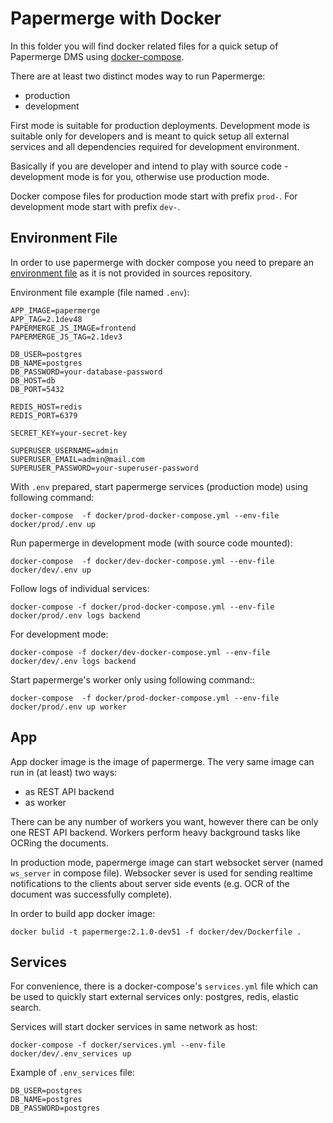 # Papermerge with Docker

In this folder you will find docker related files for a quick setup of
Papermerge DMS using [docker-compose](https://docs.docker.com/compose/).

There are at least two distinct modes way
to run Papermerge:

- production
- development

First mode is suitable for production deployments. Development mode is suitable only for developers
and is meant to quick setup all external services and all dependencies required
for development environment.

Basically if you are developer and intend to play with source code - development mode is for you,
otherwise use production mode.

Docker compose files for production mode start with prefix ``prod-``. For development mode start
with prefix ``dev-``.

## Environment File

In order to use papermerge with docker compose you need to prepare an [environment
file](https://docs.docker.com/compose/env-file/) as it is not provided
in sources repository.

Environment file example (file named ``.env``):

    APP_IMAGE=papermerge
    APP_TAG=2.1dev48
    PAPERMERGE_JS_IMAGE=frontend
    PAPERMERGE_JS_TAG=2.1dev3

    DB_USER=postgres
    DB_NAME=postgres
    DB_PASSWORD=your-database-password
    DB_HOST=db
    DB_PORT=5432

    REDIS_HOST=redis
    REDIS_PORT=6379

    SECRET_KEY=your-secret-key

    SUPERUSER_USERNAME=admin
    SUPERUSER_EMAIL=admin@mail.com
    SUPERUSER_PASSWORD=your-superuser-password

With ``.env`` prepared, start papermerge services (production mode) using following command:

    docker-compose  -f docker/prod-docker-compose.yml --env-file docker/prod/.env up

Run papermerge in development mode (with source code mounted):

    docker-compose  -f docker/dev-docker-compose.yml --env-file docker/dev/.env up

Follow logs of individual services:

    docker-compose -f docker/prod-docker-compose.yml --env-file docker/prod/.env logs backend

For development mode:

    docker-compose -f docker/dev-docker-compose.yml --env-file docker/dev/.env logs backend

Start papermerge's worker only using following command::

    docker-compose  -f docker/prod-docker-compose.yml --env-file docker/prod/.env up worker


## App


App docker image is the image of papermerge. The very same image can run in
(at least) two ways:

- as REST API backend
- as worker

There can be any number of workers you want, however there can be only one
REST API backend. Workers perform heavy background tasks like OCRing the
documents.

In production mode, papermerge image can start websocket server
(named ``ws_server`` in compose file). Websocker sever is used for sending
realtime notifications to the clients about server side events (e.g. OCR of
the document was successfully complete).

In order to build app docker image:

    docker bulid -t papermerge:2.1.0-dev51 -f docker/dev/Dockerfile .


## Services

For convenience, there is a docker-compose's ``services.yml`` file which can
be used to quickly start external services only: postgres, redis, elastic
search.

Services will start docker services in same network as host:

    docker-compose -f docker/services.yml --env-file docker/dev/.env_services up

Example of ``.env_services`` file:

    DB_USER=postgres
    DB_NAME=postgres
    DB_PASSWORD=postgres
